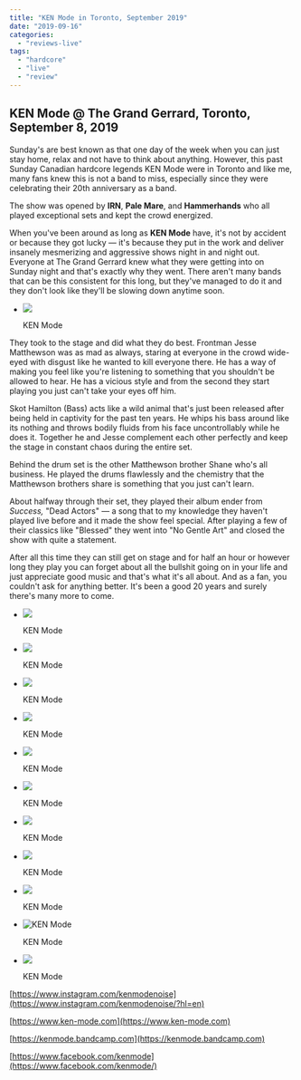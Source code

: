 ```yaml
---
title: "KEN Mode in Toronto, September 2019"
date: "2019-09-16"
categories: 
  - "reviews-live"
tags: 
  - "hardcore"
  - "live"
  - "review"
---
```


## KEN Mode @ The Grand Gerrard, Toronto, September 8, 2019

Sunday's are best known as that one day of the week when you can just stay home, relax and not have to think about anything. However, this past Sunday Canadian hardcore legends KEN Mode were in Toronto and like me, many fans knew this is not a band to miss, especially since they were celebrating their 20th anniversary as a band.

The show was opened by **IRN**, **Pale Mare**, and **Hammerhands** who all played exceptional sets and kept the crowd energized.

When you've been around as long as **KEN Mode** have, it's not by accident or because they got lucky — it's because they put in the work and deliver insanely mesmerizing and aggressive shows night in and night out. Everyone at The Grand Gerrard knew what they were getting into on Sunday night and that's exactly why they went. There aren't many bands that can be this consistent for this long, but they've managed to do it and they don't look like they'll be slowing down anytime soon.

- ![](https://www.hellbound.ca/wp-content/uploads/2019/09/KEN-Mode-12.jpg)
    
    KEN Mode
    

They took to the stage and did what they do best. Frontman Jesse Matthewson was as mad as always, staring at everyone in the crowd wide-eyed with disgust like he wanted to kill everyone there. He has a way of making you feel like you're listening to something that you shouldn't be allowed to hear. He has a vicious style and from the second they start playing you just can't take your eyes off him.

Skot Hamilton (Bass) acts like a wild animal that's just been released after being held in captivity for the past ten years. He whips his bass around like its nothing and throws bodily fluids from his face uncontrollably while he does it. Together he and Jesse complement each other perfectly and keep the stage in constant chaos during the entire set.

Behind the drum set is the other Matthewson brother Shane who's all business. He played the drums flawlessly and the chemistry that the Matthewson brothers share is something that you just can't learn.

About halfway through their set, they played their album ender from _Success,_ "Dead Actors" — a song that to my knowledge they haven't played live before and it made the show feel special. After playing a few of their classics like "Blessed" they went into "No Gentle Art" and closed the show with quite a statement.

After all this time they can still get on stage and for half an hour or however long they play you can forget about all the bullshit going on in your life and just appreciate good music and that's what it's all about. And as a fan, you couldn't ask for anything better. It's been a good 20 years and surely there's many more to come.

- ![](https://www.hellbound.ca/wp-content/uploads/2019/09/KEN-Mode-6.jpg)
    
    KEN Mode
    
- ![](https://www.hellbound.ca/wp-content/uploads/2019/09/KEN-Mode-11.jpg)
    
    KEN Mode
    
- ![](https://www.hellbound.ca/wp-content/uploads/2019/09/KEN-Mode-13.jpg)
    
    KEN Mode
    
- ![](https://www.hellbound.ca/wp-content/uploads/2019/09/KEN-Mode-10.jpg)
    
    KEN Mode
    
- ![](https://www.hellbound.ca/wp-content/uploads/2019/09/KEN-Mode-7.jpg)
    
    KEN Mode
    
- ![](https://www.hellbound.ca/wp-content/uploads/2019/09/KEN-Mode-8.jpg)
    
    KEN Mode
    
- ![](https://www.hellbound.ca/wp-content/uploads/2019/09/KEN-Mode-5.jpg)
    
    KEN Mode
    
- ![](https://www.hellbound.ca/wp-content/uploads/2019/09/KEN-Mode-4.jpg)
    
    KEN Mode
    
- ![](https://www.hellbound.ca/wp-content/uploads/2019/09/KEN-Mode-3.jpg)
    
    KEN Mode
    
- ![KEN Mode](https://www.hellbound.ca/wp-content/uploads/2019/09/KEN-Mode-2.jpg)
    
    KEN Mode
    
- ![](https://www.hellbound.ca/wp-content/uploads/2019/09/KEN-Mode.jpg)
    
    KEN Mode
    

[https://www.instagram.com/kenmodenoise](https://www.instagram.com/kenmodenoise/?hl=en)

[https://www.ken-mode.com](https://www.ken-mode.com)

[https://kenmode.bandcamp.com](https://kenmode.bandcamp.com)

[https://www.facebook.com/kenmode](https://www.facebook.com/kenmode/)
